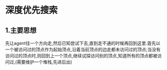 # 深度优先搜索

## 1.主要思想

先让agent往一个方向走,然后已知尝试下去,直到走不通的时候再回到这里.首先以一个被访问过的顶点作为起始顶点,沿着当前顶点的边走都未访问过的顶点;当没有访问过的顶点时,则回到上一个顶点,继续试探访问别的顶点,知道所有的顶点都被访问过,(需要维护一个堆栈,先进后出)
